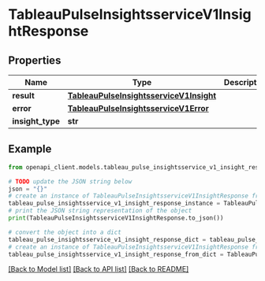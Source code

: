 # TableauPulseInsightsserviceV1InsightResponse


## Properties

Name | Type | Description | Notes
------------ | ------------- | ------------- | -------------
**result** | [**TableauPulseInsightsserviceV1Insight**](TableauPulseInsightsserviceV1Insight.md) |  | [optional] 
**error** | [**TableauPulseInsightsserviceV1Error**](TableauPulseInsightsserviceV1Error.md) |  | [optional] 
**insight_type** | **str** |  | [optional] 

## Example

```python
from openapi_client.models.tableau_pulse_insightsservice_v1_insight_response import TableauPulseInsightsserviceV1InsightResponse

# TODO update the JSON string below
json = "{}"
# create an instance of TableauPulseInsightsserviceV1InsightResponse from a JSON string
tableau_pulse_insightsservice_v1_insight_response_instance = TableauPulseInsightsserviceV1InsightResponse.from_json(json)
# print the JSON string representation of the object
print(TableauPulseInsightsserviceV1InsightResponse.to_json())

# convert the object into a dict
tableau_pulse_insightsservice_v1_insight_response_dict = tableau_pulse_insightsservice_v1_insight_response_instance.to_dict()
# create an instance of TableauPulseInsightsserviceV1InsightResponse from a dict
tableau_pulse_insightsservice_v1_insight_response_from_dict = TableauPulseInsightsserviceV1InsightResponse.from_dict(tableau_pulse_insightsservice_v1_insight_response_dict)
```
[[Back to Model list]](../README.md#documentation-for-models) [[Back to API list]](../README.md#documentation-for-api-endpoints) [[Back to README]](../README.md)


